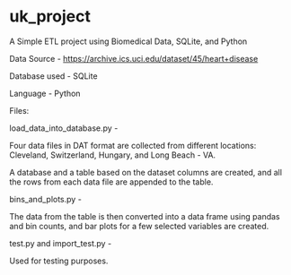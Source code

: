 # uk_project
A Simple ETL project using Biomedical Data, SQLite, and Python

Data Source - https://archive.ics.uci.edu/dataset/45/heart+disease

Database used - SQLite

Language - Python

Files:

load_data_into_database.py -

Four data files in DAT format are collected from different locations: Cleveland, Switzerland, Hungary, and Long Beach - VA.

A database and a table based on the dataset columns are created, and all the rows from each data file are appended to the table.

bins_and_plots.py -

The data from the table is then converted into a data frame using pandas and bin counts, and bar plots for a few selected variables are created.

test.py and import_test.py -

Used for testing purposes.
